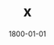 ---
title: x
date: 1800-01-01
description: Power Grip
thumb: /assets/images/products/600S/600-spg-silver-blue-f.jpg
image: /assets/images/products/600S/600-spg-silver-blue-f.jpg
# angler-name: Johnny B. Goode

reel-type: spinning
reel-series: 600 

# location: Someplace, United States
# fish: Some Big Fish
# fish-length: 49 in.
# fish-weight: 78 lbs.
---